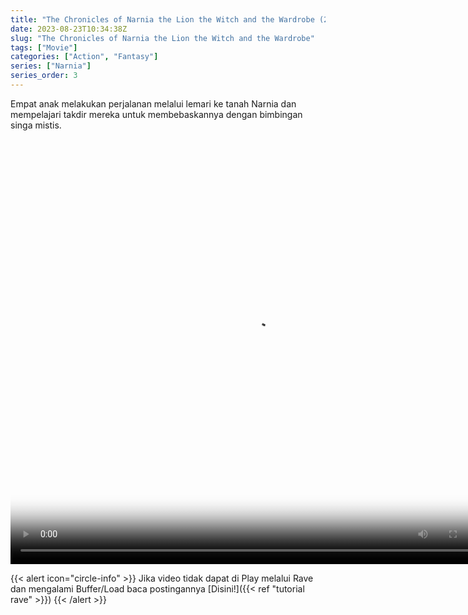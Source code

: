 ```yaml
---
title: "The Chronicles of Narnia the Lion the Witch and the Wardrobe (2005)"
date: 2023-08-23T10:34:38Z
slug: "The Chronicles of Narnia the Lion the Witch and the Wardrobe"
tags: ["Movie"]
categories: ["Action", "Fantasy"]
series: ["Narnia"]
series_order: 3
---
```


Empat anak melakukan perjalanan melalui lemari ke tanah Narnia dan mempelajari takdir mereka untuk membebaskannya dengan bimbingan singa mistis.

<video width="780" height="680" poster="https://www.themoviedb.org/t/p/original/lTGaFMmxlwFIjMIuGWR4v6oQCjW.jpg" controls>
  <source src="https://kp3d-my.sharepoint.com/personal/ryoo_kp3d_onmicrosoft_com/_layouts/15/download.aspx?share=EaAFUG90yvZIlICoyFOmposBTrjnoGWYuLSCUyLLPjLKAQ" type="video/mp4">
</video>

{{< alert icon="circle-info" >}}
Jika video tidak dapat di Play melalui Rave dan mengalami Buffer/Load baca postingannya [Disini!]({{< ref "tutorial rave" >}})
{{< /alert >}}